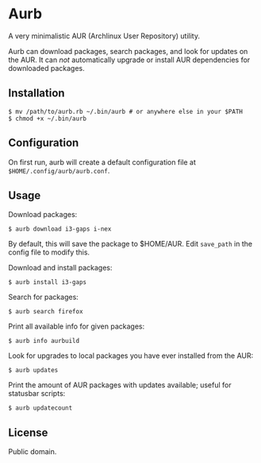 # Aurb

A very minimalistic AUR (Archlinux User Repository) utility.

Aurb can download packages, search packages, and look for updates on the AUR.
It can *not* automatically upgrade or install AUR dependencies for downloaded packages.

## Installation

    $ mv /path/to/aurb.rb ~/.bin/aurb # or anywhere else in your $PATH
    $ chmod +x ~/.bin/aurb

## Configuration

On first run, aurb will create a default configuration file at
`$HOME/.config/aurb/aurb.conf`.

## Usage

Download packages:

    $ aurb download i3-gaps i-nex

By default, this will save the package to $HOME/AUR. Edit `save_path` in the config file to modify this.

Download and install packages:

    $ aurb install i3-gaps

Search for packages:

    $ aurb search firefox

Print all available info for given packages:

    $ aurb info aurbuild

Look for upgrades to local packages you have ever installed from the AUR:

    $ aurb updates

Print the amount of AUR packages with updates available; useful for statusbar scripts:

    $ aurb updatecount

## License

Public domain.
